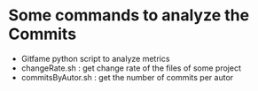 # Some commands to analyze the Commits

* Gitfame python script to analyze metrics
* changeRate.sh : get change rate of the files of some project
* commitsByAutor.sh : get the number of commits per autor 